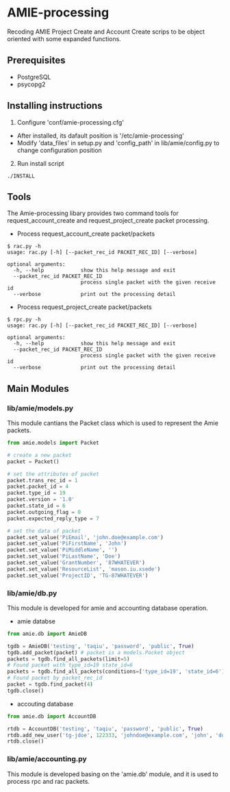 AMIE-processing
===============

Recoding AMIE Project Create and Account Create scrips to be object oriented with some expanded functions.

## Prerequisites
* PostgreSQL
* psycopg2

## Installing instructions
1. Configure 'conf/amie-processing.cfg'
  * After installed, its dafault position is '/etc/amie-processing'
  * Modify 'data_files' in setup.py and 'config_path' in lib/amie/config.py to change configuration position
2. Run install script

```shell
./INSTALL
```

## Tools 
The Amie-processing libary provides two command tools for request_account_create and request_project_create packet processing.
 
* Process request_account_create packet/packets

```shell
$ rac.py -h
usage: rac.py [-h] [--packet_rec_id PACKET_REC_ID] [--verbose]

optional arguments:
  -h, --help            show this help message and exit
  --packet_rec_id PACKET_REC_ID
                        process single packet with the given receive id
  --verbose             print out the processing detail
```

* Process request_project_create packet/packets

```shell
$ rpc.py -h
usage: rac.py [-h] [--packet_rec_id PACKET_REC_ID] [--verbose]

optional arguments:
  -h, --help            show this help message and exit
  --packet_rec_id PACKET_REC_ID
                        process single packet with the given receive id
  --verbose             print out the processing detail
```

## Main Modules 
### lib/amie/models.py
This module cantians the Packet class which is used to represent the Amie packets.

```python
from amie.models import Packet

# create a new packet
packet = Packet()

# set the attributes of packet
packet.trans_rec_id = 1
packet.packet_id = 4  
packet.type_id = 19
packet.version = '1.0'
packet.state_id = 6
packet.outgoing_flag = 0
packet.expected_reply_type = 7

# set the data of packet
packet.set_value('PiEmail', 'john.doe@example.com')
packet.set_value('PiFirstName', 'John')
packet.set_value('PiMiddleName', '')
packet.set_value('PiLastName', 'Doe')
packet.set_value('GrantNumber', '87WHATEVER')
packet.set_value('ResourceList', 'mason.iu.xsede')
packet.set_value('ProjectID', 'TG-87WHATEVER')

```
### lib/amie/db.py
This module is developed for amie and accounting database operation.
* amie databse

```python
from amie.db import AmieDB

tgdb = AmieDB('testing', 'taqiu', 'password', 'public', True)
tgdb.add_packet(packet) # packet is a models.Packet object
packets = tgdb.find_all_packets(limit=5)
# Found packet with type_id=19 state_id=6
packets = tgdb.find_all_packets(conditions=['type_id=19', 'state_id=6'])
# Found packet by packet_rec_id
packet = tgdb.find_packet(4)
tgdb.close()
```

* accouting database

```python
from amie.db import AccountDB

rtdb = AccountDB('testing', 'taqiu', 'password', 'public', True)
rtdb.add_new_user('tg-jdoe', 122333, 'johndoe@example.com', 'john', 'doe', 'f', 't')
rtdb.close()
```
### lib/amie/accounting.py
This module is developed basing on the 'amie.db' module, and it is used to process rpc and rac packets.


